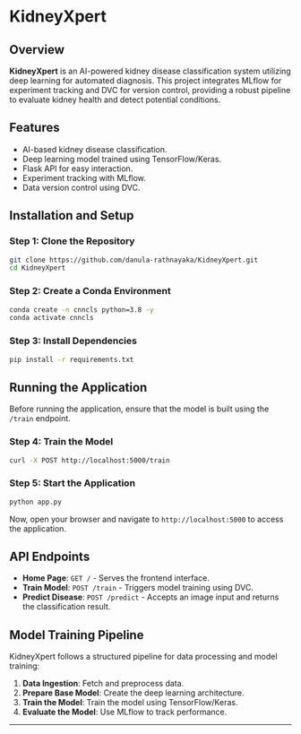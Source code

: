 # KidneyXpert

## Overview
**KidneyXpert** is an AI-powered kidney disease classification system utilizing deep learning for automated diagnosis. This project integrates MLflow for experiment tracking and DVC for version control, providing a robust pipeline to evaluate kidney health and detect potential conditions.

## Features
- AI-based kidney disease classification.
- Deep learning model trained using TensorFlow/Keras.
- Flask API for easy interaction.
- Experiment tracking with MLflow.
- Data version control using DVC.

## Installation and Setup
### Step 1: Clone the Repository
```bash
git clone https://github.com/danula-rathnayaka/KidneyXpert.git
cd KidneyXpert
```

### Step 2: Create a Conda Environment
```bash
conda create -n cnncls python=3.8 -y
conda activate cnncls
```

### Step 3: Install Dependencies
```bash
pip install -r requirements.txt
```

## Running the Application
Before running the application, ensure that the model is built using the `/train` endpoint.

### Step 4: Train the Model
```bash
curl -X POST http://localhost:5000/train
```

### Step 5: Start the Application
```bash
python app.py
```
Now, open your browser and navigate to `http://localhost:5000` to access the application.

## API Endpoints
- **Home Page**: `GET /` - Serves the frontend interface.
- **Train Model**: `POST /train` - Triggers model training using DVC.
- **Predict Disease**: `POST /predict` - Accepts an image input and returns the classification result.


## Model Training Pipeline
KidneyXpert follows a structured pipeline for data processing and model training:

1. **Data Ingestion**: Fetch and preprocess data.
2. **Prepare Base Model**: Create the deep learning architecture.
3. **Train the Model**: Train the model using TensorFlow/Keras.
4. **Evaluate the Model**: Use MLflow to track performance.

---